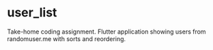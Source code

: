 # user_list

Take-home coding assignment. Flutter application showing users from randomuser.me with sorts and reordering.
